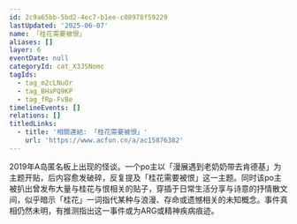 ```yaml
---
id: 2c9a65bb-5bd2-4ec7-b1ee-c08978f59229
lastUpdated: '2025-06-07'
name: 「桂花需要被恨」
aliases: []
layer: 6
eventDate: null
categoryId: cat_X3JSNomc
tagIds:
  - tag_m2cLNuOr
  - tag_BHaPQ9KP
  - tag_fRp-FvBe
timelineEvents: []
relations: []
titledLinks:
  - title: '相關連結: 「桂花需要被恨」'
    url: 'https://www.acfun.cn/a/ac15876382'
---
```

2019年A岛匿名板上出现的怪谈。一个po主以「漫展遇到老奶奶带去肯德基」为主题开贴，后内容愈发破碎，反复提及「桂花需要被恨」这一主题。同时该po主被扒出曾发布大量与桂花与恨相关的贴子，穿插于日常生活分享与诗意的抒情散文间，似乎暗示「桂花」一词指代某种与浪漫、存命或遗憾相关的未知概念。事件真相仍然未明，有推测指出这一事件或为ARG或精神疾病痕迹。
